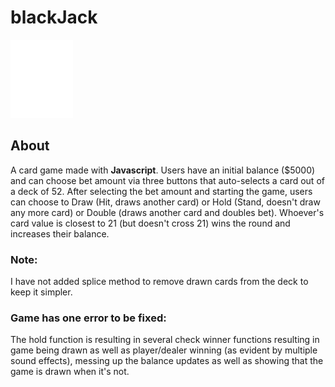 # **blackJack**
<img src="logo.svg" width= "100px">

## About

A card game made with **Javascript**. Users have an initial balance ($5000) and can choose bet amount via three buttons that auto-selects a card out of a deck of 52. After selecting the bet amount and starting the game, users can choose to Draw (Hit, draws another card) or Hold (Stand, doesn't draw any more card) or Double (draws another card and doubles bet). Whoever's card value is closest to 21 (but doesn't cross 21) wins the round and increases their balance.

### Note:

I have not added splice method to remove drawn cards from the deck to keep it simpler.

### Game has one error to be fixed:

The hold function is resulting in several check winner functions resulting in game being drawn as well as player/dealer winning (as evident by multiple sound effects), messing up the balance updates as well as showing that the game is drawn when it's not.

